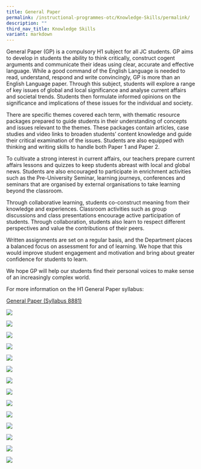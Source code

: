 ```yaml
---
title: General Paper
permalink: /instructional-programmes-otc/Knowledge-Skills/permalink/
description: ""
third_nav_title: Knowledge Skills
variant: markdown
---
```

General Paper (GP) is a compulsory H1 subject for all JC students. GP aims to develop in students the ability to think critically, construct cogent arguments and communicate their ideas using clear, accurate and effective language. While a good command of the English Language is needed to read, understand, respond and write convincingly, GP is more than an English Language paper. Through this subject, students will explore a range of key issues of global and local significance and analyse current affairs and societal trends. Students then formulate informed opinions on the significance and implications of these issues for the individual and society.

There are specific themes covered each term, with thematic resource packages prepared to guide students in their understanding of concepts and issues relevant to the themes. These packages contain articles, case studies and video links to broaden students’ content knowledge and guide their critical examination of the issues. Students are also equipped with thinking and writing skills to handle both Paper 1 and Paper 2.

To cultivate a strong interest in current affairs, our teachers prepare current affairs lessons and quizzes to keep students abreast with local and global news. Students are also encouraged to participate in enrichment activities such as the Pre-University Seminar, learning journeys, conferences and seminars that are organised by external organisations to take learning beyond the classroom.

Through collaborative learning, students co-construct meaning from their knowledge and experiences. Classroom activities such as group discussions and class presentations encourage active participation of students. Through collaboration, students also learn to respect different perspectives and value the contributions of their peers.

Written assignments are set on a regular basis, and the Department places a balanced focus on assessment for and of learning. We hope that this would improve student engagement and motivation and bring about greater confidence for students to learn.

We hope GP will help our students find their personal voices to make sense of an increasingly complex world.

For more information on the H1 General Paper syllabus:

[General Paper (Syllabus 8881)](https://www.seab.gov.sg/files/A%20Level%20Syllabus%20Sch%20Cddts/2025/8881_y25_sy_pdf__updated_.pdf)

![](/images/Our%20Total%20Curriculum/1%20Instructional%20Programmes/General%20Paper/Breakout%20Room%201_GP%20Day%202022.jpg)

![](/images/Our%20Total%20Curriculum/1%20Instructional%20Programmes/General%20Paper/Breakout%20Room%202_GP%20Day%202022.jpg)

![](/images/Our%20Total%20Curriculum/1%20Instructional%20Programmes/General%20Paper/Meme%20Competition%202022.jpg)

![](/images/Our%20Total%20Curriculum/1%20Instructional%20Programmes/General%20Paper/National%20Gallery%20Virtual%20Tour%202022.png)

![](/images/Our%20Total%20Curriculum/1%20Instructional%20Programmes/General%20Paper/Opening%20session_GP%20Day%202022.jpg)

![](/images/Our%20Total%20Curriculum/1%20Instructional%20Programmes/General%20Paper/PUS1_2022.jpg)

![](/images/Our%20Total%20Curriculum/1%20Instructional%20Programmes/General%20Paper/PUS2_2022.jpg)

![](/images/Our%20Total%20Curriculum/1%20Instructional%20Programmes/General%20Paper/PUS3_2022.jpg)

![](/images/Our%20Total%20Curriculum/1%20Instructional%20Programmes/General%20Paper/PUS4_2022.jpg)

![](/images/Our%20Total%20Curriculum/1%20Instructional%20Programmes/General%20Paper/PUS6_2022.jpg)

![](/images/Our%20Total%20Curriculum/1%20Instructional%20Programmes/General%20Paper/URA%20LJ%204%202022.jpg)

![](/images/Our%20Total%20Curriculum/1%20Instructional%20Programmes/General%20Paper/URA%20Learning%20Journey%201%202022.jpg)

![](/images/Our%20Total%20Curriculum/1%20Instructional%20Programmes/General%20Paper/URA%20Learning%20Journey%202%202022.jpg)

![](/images/Our%20Total%20Curriculum/1%20Instructional%20Programmes/General%20Paper/URA%20Learning%20Journey%203%202022.jpg)